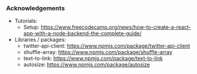 ### Acknowledgements
- Tutorials:
    - Setup: https://www.freecodecamp.org/news/how-to-create-a-react-app-with-a-node-backend-the-complete-guide/
- Libraries / packages:
    - twitter-api-client: https://www.npmjs.com/package/twitter-api-client
    - shuffle-array: https://www.npmjs.com/package/shuffle-array
    - text-to-link: https://www.npmjs.com/package/text-to-link
    - autosize: https://www.npmjs.com/package/autosize